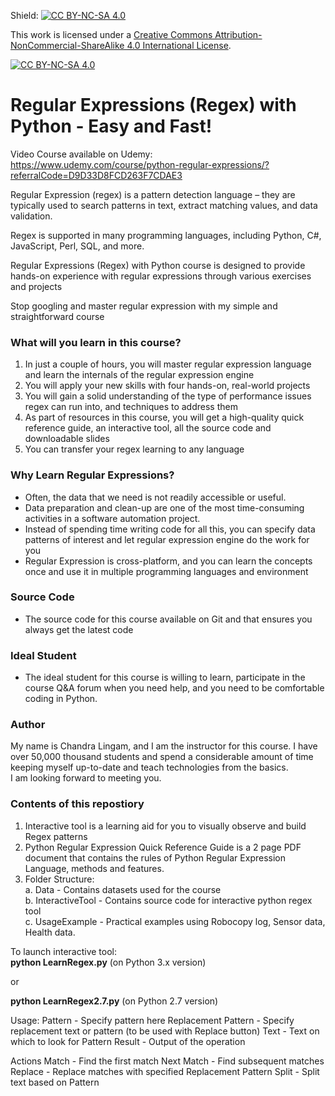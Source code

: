 Shield: [![CC BY-NC-SA 4.0][cc-by-nc-sa-shield]][cc-by-nc-sa]

This work is licensed under a
[Creative Commons Attribution-NonCommercial-ShareAlike 4.0 International License][cc-by-nc-sa].

[![CC BY-NC-SA 4.0][cc-by-nc-sa-image]][cc-by-nc-sa]

[cc-by-nc-sa]: http://creativecommons.org/licenses/by-nc-sa/4.0/
[cc-by-nc-sa-image]: https://licensebuttons.net/l/by-nc-sa/4.0/88x31.png
[cc-by-nc-sa-shield]: https://img.shields.io/badge/License-CC%20BY--NC--SA%204.0-lightgrey.svg

# Regular Expressions (Regex) with Python - Easy and Fast! 
Video Course available on Udemy:    
https://www.udemy.com/course/python-regular-expressions/?referralCode=D9D33D8FCD263F7CDAE3  

Regular Expression (regex) is a pattern detection language – they are typically used to search patterns in text, extract matching values, and data validation. 

Regex is supported in many programming languages, including Python, C#, JavaScript, Perl, SQL, and more.

Regular Expressions (Regex) with Python course is designed to provide hands-on experience with regular expressions through various exercises and projects

Stop googling and master regular expression with my simple and straightforward course

### What will you learn in this course?  
1. In just a couple of hours, you will master regular expression language and learn the internals of the regular expression engine  
2. You will apply your new skills with four hands-on, real-world projects  
3. You will gain a solid understanding of the type of performance issues regex can run into, and techniques to address them  
4. As part of resources in this course, you will get a high-quality quick reference guide, an interactive tool, all the source code and downloadable slides  
5. You can transfer your regex learning to any language  

### Why Learn Regular Expressions?  
* Often, the data that we need is not readily accessible or useful.  
* Data preparation and clean-up are one of the most time-consuming activities in a software automation project.   
* Instead of spending time writing code for all this, you can specify data patterns of interest and let regular expression engine do the work for you  
* Regular Expression is cross-platform, and you can learn the concepts once and use it in multiple programming languages and environment  

### Source Code  
* The source code for this course available on Git and that ensures you always get the latest code  

### Ideal Student  
* The ideal student for this course is willing to learn, participate in the course Q&A forum when you need help, and you need to be comfortable coding in Python.  

### Author  
My name is Chandra Lingam, and I am the instructor for this course.  I have over 50,000 thousand students and spend a considerable amount of time keeping myself up-to-date and teach technologies from the basics.  
I am looking forward to meeting you.  

### Contents of this repostiory
1. Interactive tool is a learning aid for you to visually observe and build Regex patterns    
2. Python Regular Expression Quick Reference Guide is a 2 page PDF document that contains the rules of Python Regular Expression Language, methods and features.  
3. Folder Structure:  
a. Data - Contains datasets used for the course  
b. InteractiveTool - Contains source code for interactive python regex tool  
c. UsageExample - Practical examples using Robocopy log, Sensor data, Health data.  


To launch interactive tool:  
<b>python LearnRegex.py</b>  (on Python 3.x version)  

or  

<b>python LearnRegex2.7.py</b>  (on Python 2.7 version)  

Usage:
Pattern - Specify pattern here
Replacement Pattern - Specify replacement text or pattern (to be used with Replace button)
Text - Text on which to look for Pattern
Result - Output of the operation

Actions
Match - Find the first match
Next Match - Find subsequent matches
Replace - Replace matches with specified Replacement Pattern
Split - Split text based on Pattern

